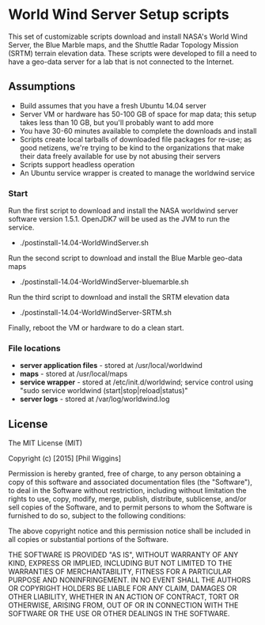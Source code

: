 # World Wind Server Setup scripts

This set of customizable scripts download and install NASA's World Wind Server, the Blue Marble maps, and the Shuttle Radar Topology Mission (SRTM) terrain elevation data.  These scripts were developed to fill a need to have a geo-data server for a lab that is not connected to the Internet.

## Assumptions

- Build assumes that you have a fresh Ubuntu 14.04 server
- Server VM or hardware has 50-100 GB of space for map data; this setup takes less than 10 GB, but you'll probably want to add more
- You have 30-60 minutes available to complete the downloads and install
- Scripts create local tarballs of downloaded file packages for re-use; as good netizens, we're trying to be kind to the organizations that make their data freely available for use by not abusing their servers
- Scripts support headless operation
- An Ubuntu service wrapper is created to manage the worldwind service

### Start

Run the first script to download and install the NASA worldwind server software version 1.5.1. OpenJDK7 will be used as the JVM to run the service.
- ./postinstall-14.04-WorldWindServer.sh

Run the second script to download and install the Blue Marble geo-data maps
- ./postinstall-14.04-WorldWindServer-bluemarble.sh

Run the third script to download and install the SRTM elevation data
- ./postinstall-14.04-WorldWindServer-SRTM.sh

Finally, reboot the VM or hardware to do a clean start.

### File locations
- **server application files** - stored at /usr/local/worldwind
- **maps** - stored at /usr/local/maps
- **service wrapper** - stored at /etc/init.d/worldwind; service control using "sudo service worldwind (start|stop|reload|status)"
- **server logs** - stored at /var/log/worldwind.log

## License
The MIT License (MIT)

Copyright (c) [2015] [Phil Wiggins]

Permission is hereby granted, free of charge, to any person obtaining a copy
of this software and associated documentation files (the "Software"), to deal
in the Software without restriction, including without limitation the rights
to use, copy, modify, merge, publish, distribute, sublicense, and/or sell
copies of the Software, and to permit persons to whom the Software is
furnished to do so, subject to the following conditions:

The above copyright notice and this permission notice shall be included in all
copies or substantial portions of the Software.

THE SOFTWARE IS PROVIDED "AS IS", WITHOUT WARRANTY OF ANY KIND, EXPRESS OR
IMPLIED, INCLUDING BUT NOT LIMITED TO THE WARRANTIES OF MERCHANTABILITY,
FITNESS FOR A PARTICULAR PURPOSE AND NONINFRINGEMENT. IN NO EVENT SHALL THE
AUTHORS OR COPYRIGHT HOLDERS BE LIABLE FOR ANY CLAIM, DAMAGES OR OTHER
LIABILITY, WHETHER IN AN ACTION OF CONTRACT, TORT OR OTHERWISE, ARISING FROM,
OUT OF OR IN CONNECTION WITH THE SOFTWARE OR THE USE OR OTHER DEALINGS IN THE
SOFTWARE.
